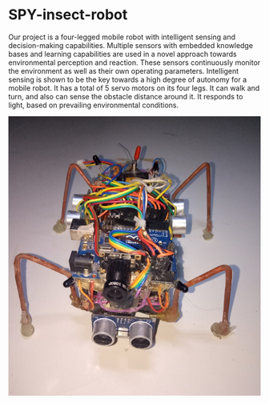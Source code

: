 # SPY-insect-robot
Our project is a four-legged mobile robot with intelligent sensing and decision-making capabilities. Multiple sensors with embedded knowledge bases and learning capabilities are used in a novel approach towards environmental perception and reaction. These sensors continuously monitor the environment as well as their own operating parameters. Intelligent sensing is shown to be the key towards a high degree of autonomy for a mobile robot. It has a total of 5 servo motors on its four legs. It can walk and turn, and also can sense the obstacle distance around it. It responds to light, based on prevailing environmental conditions.


<img width="600" src="https://github.com/Ahsan728/SPY-insect-robot/blob/master/IMG20180728212005.jpg">
